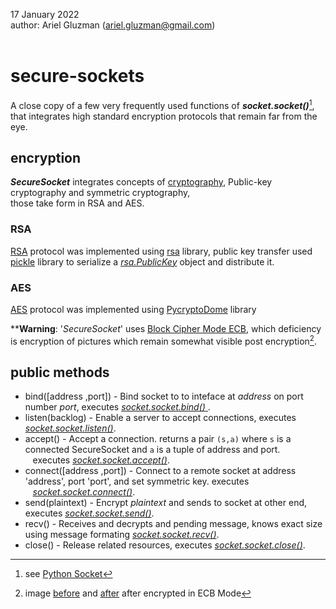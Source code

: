17 January 2022<br />
author: Ariel Gluzman (ariel.gluzman@gmail.com)<br /><br />

# secure-sockets
A close copy of a few very frequently used functions of ***socket.socket()***[^1], that integrates high standard encryption protocols
that remain far from the eye.

## encryption

***SecureSocket*** integrates concepts of [cryptography](https://www.kaspersky.com/resource-center/definitions/what-is-cryptography),
Public-key cryptography and symmetric cryptography, </br>
those take form in RSA and AES.
### RSA
[RSA](https://en.wikipedia.org/wiki/RSA_(cryptosystem)) protocol was implemented using [rsa](https://stuvel.eu/python-rsa-doc/) library,
public key transfer used [pickle](https://docs.python.org/3/library/pickle.html#module-pickle) library to serialize a [_rsa.PublicKey_](https://stuvel.eu/python-rsa-doc/reference.html#rsa.PublicKey) object and distribute it.
### AES
[AES]() protocol was implemented using [PycryptoDome]() library


****Warning**: '_SecureSocket_' uses [Block Cipher Mode ECB](https://en.wikipedia.org/wiki/Block_cipher_mode_of_operation#Electronic_codebook_(ECB)), which deficiency is encryption of pictures which remain somewhat visible post encryption[^2].

## public methods
* bind([address ,port]) - Bind socket to to inteface at _address_ on port number _port_, executes [_socket.socket.bind()_ ](https://docs.python.org/3/library/socket.html#socket.socket.bind).
* listen(backlog) - Enable a server to accept connections, executes [_socket.socket.listen()_](https://docs.python.org/3/library/socket.html#socket.socket.listen).
* accept() - Accept a connection. returns a pair `(s,a)` where `s` is a connected SecureSocket and `a` is a tuple of address and port.</br>&nbsp;&nbsp;&nbsp;executes [_socket.socket.accept()_](https://docs.python.org/3/library/socket.html#socket.socket.accept).
* connect([address ,port]) - Connect to a remote socket at address 'address', port 'port', and set symmetric key. executes</br>&nbsp;&nbsp;&nbsp;[_socket.socket.connect()_](https://docs.python.org/3/library/socket.html#socket.socket.connect).
* send(plaintext) - Encrypt _plaintext_ and sends to socket at other end, executes [_socket.socket.send()_](https://docs.python.org/3/library/socket.html#socket.socket.send).
* recv() - Receives and decrypts and pending message, knows exact size using message formating [_socket.socket.recv()_](https://docs.python.org/3/library/socket.html#socket.socket.recv).
* close() - Release related resources, executes [_socket.socket.close()_](https://docs.python.org/3/library/socket.html#socket.socket.close).

[^1]: see [Python Socket](https://docs.python.org/3/library/socket.html)
[^2]: image [before](https://en.wikipedia.org/wiki/Block_cipher_mode_of_operation#/media/File:Tux.jpg) and [after](https://en.wikipedia.org/wiki/Block_cipher_mode_of_operation#/media/File:Tux_ecb.jpg) after encrypted in ECB Mode
